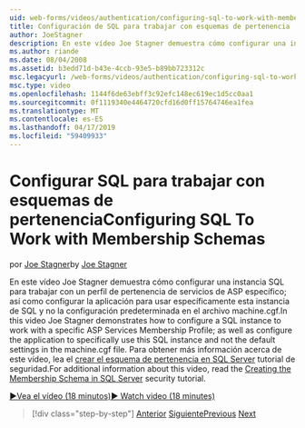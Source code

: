 ```yaml
---
uid: web-forms/videos/authentication/configuring-sql-to-work-with-membership-schemas
title: Configuración de SQL para trabajar con esquemas de pertenencia | Microsoft Docs
author: JoeStagner
description: En este vídeo Joe Stagner demuestra cómo configurar una instancia SQL para trabajar con un perfil de pertenencia de servicios de ASP específico; así como configurar la aplicación...
ms.author: riande
ms.date: 08/04/2008
ms.assetid: b3edd71d-b43e-4ccb-93e5-b89bb723312c
msc.legacyurl: /web-forms/videos/authentication/configuring-sql-to-work-with-membership-schemas
msc.type: video
ms.openlocfilehash: 1144f6de63ebff3c92efc148ec619ec1d5cc0aa1
ms.sourcegitcommit: 0f1119340e4464720cfd16d0ff15764746ea1fea
ms.translationtype: MT
ms.contentlocale: es-ES
ms.lasthandoff: 04/17/2019
ms.locfileid: "59409933"
---
```

# <a name="configuring-sql-to-work-with-membership-schemas"></a><span data-ttu-id="811d4-103">Configurar SQL para trabajar con esquemas de pertenencia</span><span class="sxs-lookup"><span data-stu-id="811d4-103">Configuring SQL To Work with Membership Schemas</span></span>

<span data-ttu-id="811d4-104">por [Joe Stagner](https://github.com/JoeStagner)</span><span class="sxs-lookup"><span data-stu-id="811d4-104">by [Joe Stagner](https://github.com/JoeStagner)</span></span>

<span data-ttu-id="811d4-105">En este vídeo Joe Stagner demuestra cómo configurar una instancia SQL para trabajar con un perfil de pertenencia de servicios de ASP específico; así como configurar la aplicación para usar específicamente esta instancia de SQL y no la configuración predeterminada en el archivo machine.cgf.</span><span class="sxs-lookup"><span data-stu-id="811d4-105">In this video Joe Stagner demonstrates how to configure a SQL instance to work with a specific ASP Services Membership Profile; as well as configure the application to specifically use this SQL instance and not the default settings in the machine.cgf file.</span></span> <span data-ttu-id="811d4-106">Para obtener más información acerca de este vídeo, lea el [crear el esquema de pertenencia en SQL Server](../../overview/older-versions-security/membership/creating-the-membership-schema-in-sql-server-vb.md) tutorial de seguridad.</span><span class="sxs-lookup"><span data-stu-id="811d4-106">For additional information about this video, read the [Creating the Membership Schema in SQL Server](../../overview/older-versions-security/membership/creating-the-membership-schema-in-sql-server-vb.md) security tutorial.</span></span>

[<span data-ttu-id="811d4-107">&#9654;Vea el vídeo (18 minutos)</span><span class="sxs-lookup"><span data-stu-id="811d4-107">&#9654; Watch video (18 minutes)</span></span>](https://channel9.msdn.com/Blogs/ASP-NET-Site-Videos/configuring-sql-to-work-with-membership-schemas)

> [!div class="step-by-step"]
> <span data-ttu-id="811d4-108">[Anterior](understanding-aspnet-memberships.md)
> [Siguiente](changing-membership-settings-in-the-default-membership-schema.md)</span><span class="sxs-lookup"><span data-stu-id="811d4-108">[Previous](understanding-aspnet-memberships.md)
[Next](changing-membership-settings-in-the-default-membership-schema.md)</span></span>
